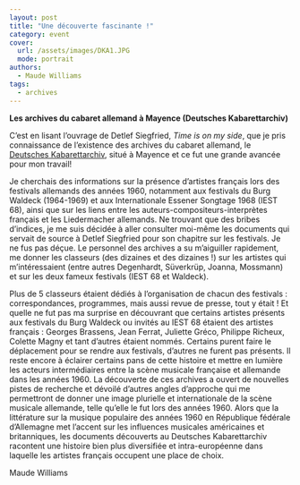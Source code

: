 ```yaml
---
layout: post
title: "Une découverte fascinante !"
category: event
cover:
  url: /assets/images/DKA1.JPG
  mode: portrait
authors:
  - Maude Williams
tags:
  - archives
---
```

**Les archives du cabaret allemand à Mayence (Deutsches Kabarettarchiv)**

C’est en lisant l’ouvrage de Detlef Siegfried, *Time is on my side*, que je pris connaissance de l’existence des archives du cabaret allemand, le [Deutsches Kabarettarchiv](http://www.kabarettarchiv.de/wordpress/?page_id=80), situé à Mayence et ce fut une grande avancée pour mon travail! 

<!-- more -->

Je cherchais des informations sur la présence d’artistes français lors des festivals allemands des années 1960, notamment aux festivals du Burg Waldeck (1964-1969) et aux Internationale Essener Songtage 1968 (IEST 68), ainsi que sur les liens entre les auteurs-compositeurs-interprètes français et les Liedermacher allemands. Ne trouvant que des bribes d’indices, je me suis décidée à aller consulter moi-même les documents qui servait de source à Detlef Siegfried pour son chapitre sur les festivals. Je ne fus pas déçue. Le personnel des archives a su m’aiguiller rapidement, me donner les classeurs (des dizaines et des dizaines !) sur les artistes qui m’intéressaient (entre autres Degenhardt, Süverkrüp, Joanna, Mossmann) et sur les deux fameux festivals (IEST 68 et Waldeck). 

Plus de 5 classeurs étaient dédiés à l’organisation de chacun des festivals : correspondances, programmes, mais aussi revue de presse, tout y était ! Et quelle ne fut pas ma surprise en découvrant que certains artistes présents aux festivals du Burg Waldeck ou invités au IEST 68 étaient des artistes français : Georges Brassens, Jean Ferrat, Juliette Gréco, Philippe Richeux, Colette Magny et tant d’autres étaient nommés. Certains purent faire le déplacement pour se rendre aux festivals, d’autres ne furent pas présents. Il reste encore à éclairer certains pans de cette histoire et mettre en lumière les acteurs intermédiaires entre la scène musicale française et allemande dans les années 1960. La découverte de ces archives a ouvert de nouvelles pistes de recherche et dévoilé d’autres angles d’approche qui me permettront de donner une image plurielle et internationale de la scène musicale allemande, telle qu’elle le fut lors des années 1960. Alors que la littérature sur la musique populaire des années 1960 en République fédérale d’Allemagne met l’accent sur les influences musicales américaines et britanniques, les documents découverts au Deutsches Kabarettarchiv racontent une histoire bien plus diversifiée et intra-européenne dans laquelle les artistes français occupent une place de choix.

Maude Williams


